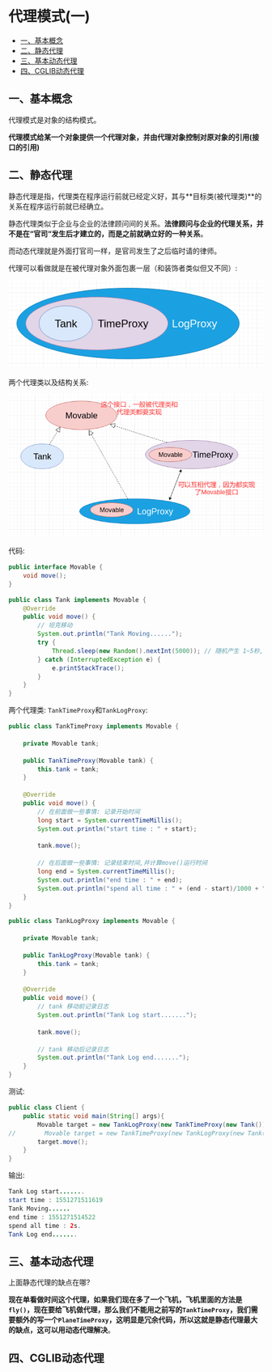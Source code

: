 # 代理模式(一)

* [一、基本概念](#一基本概念)
* [二、静态代理](#)
* [三、基本动态代理](#基本动态代理)
* [四、CGLIB动态代理](#四cglib动态代理)

## 一、基本概念

代理模式是对象的结构模式。

**代理模式给某一个对象提供一个代理对象，并由代理对象控制对原对象的引用(接口的引用)**

## 二、静态代理

静态代理是指，代理类在程序运行前就已经定义好，其与**目标类(被代理类)**的关系在程序运行前就已经确立。

静态代理类似于企业与企业的法律顾问间的关系。**法律顾问与企业的代理关系，并不是在“官司“发生后才建立的，而是之前就确立好的一种关系**。

而动态代理就是外面打官司一样，是官司发生了之后临时请的律师。

代理可以看做就是在被代理对象外面包裹一层（和装饰者类似但又不同）:

![11_proxy_01.png](images/11_proxy_01.png)

两个代理类以及结构关系:

![11_proxy_02.png](images/11_proxy_02.png)

代码:

```java
public interface Movable {
    void move();
}
```

```java
public class Tank implements Movable {
    @Override
    public void move() {
        // 坦克移动
        System.out.println("Tank Moving......");
        try {
            Thread.sleep(new Random().nextInt(5000)); // 随机产生 1~5秒, 模拟坦克在移动　
        } catch (InterruptedException e) {
            e.printStackTrace();
        }
    }
}
```

两个代理类: `TankTimeProxy`和`TankLogProxy`:

```java
public class TankTimeProxy implements Movable {

    private Movable tank;

    public TankTimeProxy(Movable tank) {
        this.tank = tank;
    }

    @Override
    public void move() {
        // 在前面做一些事情: 记录开始时间
        long start = System.currentTimeMillis();
        System.out.println("start time : " + start);

        tank.move();

        // 在后面做一些事情: 记录结束时间,并计算move()运行时间
        long end = System.currentTimeMillis();
        System.out.println("end time : " + end);
        System.out.println("spend all time : " + (end - start)/1000 + "s.");
    }
}
```

```java
public class TankLogProxy implements Movable {

    private Movable tank;

    public TankLogProxy(Movable tank) {
        this.tank = tank;
    }

    @Override
    public void move() {
        // tank 移动前记录日志
        System.out.println("Tank Log start.......");

        tank.move();

        // tank 移动后记录日志
        System.out.println("Tank Log end.......");
    }
}
```

测试:

```java
public class Client {
    public static void main(String[] args){
        Movable target = new TankLogProxy(new TankTimeProxy(new Tank()));    //先记录时间，再记录日志
//        Movable target = new TankTimeProxy(new TankLogProxy(new Tank())); //先记录日志，再记录时间
        target.move();
    }
}
```

输出:

```java
Tank Log start.......
start time : 1551271511619
Tank Moving......
end time : 1551271514522
spend all time : 2s.
Tank Log end.......
```

## 三、基本动态代理

上面静态代理的缺点在哪?

**现在单看做时间这个代理，如果我们现在多了一个飞机，飞机里面的方法是`fly()`，现在要给飞机做代理，那么我们不能用之前写的`TankTimeProxy`，我们需要额外的写一个`PlaneTimeProxy`，这明显是冗余代码，所以这就是静态代理最大的缺点，这可以用动态代理解决**。



## 四、CGLIB动态代理
